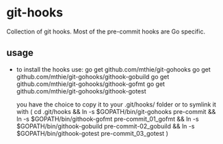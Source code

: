 git-hooks
=========

Collection of git hooks. Most of the pre-commit hooks are Go specific.


usage
-----

* to install the hooks use:
		go get github.com/mthie/git-gohooks
		go get github.com/mthie/git-gohooks/githook-gobuild
		go get github.com/mthie/git-gohooks/githook-gofmt
		go get github.com/mthie/git-gohooks/githook-gotest
		
  you have the choice to copy it to your .git/hooks/ folder or to symlink
  it with
		( cd .git/hooks && ln -s $GOPATH/bin/git-gohooks pre-commit && ln -s $GOPATH/bin/githook-gofmt pre-commit_01_gofmt && ln -s $GOPATH/bin/githook-gobuild pre-commit-02_gobuild && ln -s $GOPATH/bin/githook-gotest pre-commit_03_gotest )

